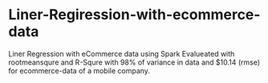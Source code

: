 # Liner-Regiression-with-ecommerce-data
Liner Regression with eCommerce data using Spark
Evalueated with rootmeansqure and R-Squre with 98% of variance in data and $10.14 (rmse) for ecommerce-data of a mobile company.
